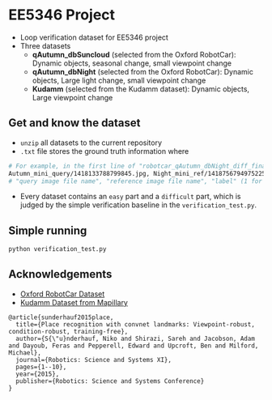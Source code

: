 # EE5346 Project
- Loop verification dataset for EE5346 project
- Three datasets
    - **qAutumn_dbSuncloud** (selected from the Oxford RobotCar): Dynamic objects, seasonal change, small viewpoint change
    - **qAutumn_dbNight** (selected from the Oxford RobotCar): Dynamic objects, Large light change, small viewpoint change
    - **Kudamm** (selected from the Kudamm dataset): Dynamic objects, Large viewpoint change

## Get and know the dataset
- `unzip` all datasets to the current repository
- `.txt` file stores the ground truth information where
```bash
# For example, in the first line of "robotcar_qAutumn_dbNight_diff_final.txt"
Autumn_mini_query/1418133788799845.jpg, Night_mini_ref/1418756794975225.jpg, 1
# "query image file name", "reference image file name", "label" (1 for true loop verification, 0 for false one)
```

- Every dataset contains an `easy` part and a `difficult` part, which is judged by the simple verification baseline in the `verification_test.py`.

## Simple running
```bash
python verification_test.py
```

## Acknowledgements
- [Oxford RobotCar Dataset](https://robotcar-dataset.robots.ox.ac.uk/)
- [Kudamm Dataset from Mapillary](http://www.mapillary.com)
```
@article{sunderhauf2015place,
  title={Place recognition with convnet landmarks: Viewpoint-robust, condition-robust, training-free},
  author={S{\"u}nderhauf, Niko and Shirazi, Sareh and Jacobson, Adam and Dayoub, Feras and Pepperell, Edward and Upcroft, Ben and Milford, Michael},
  journal={Robotics: Science and Systems XI},
  pages={1--10},
  year={2015},
  publisher={Robotics: Science and Systems Conference}
}
```